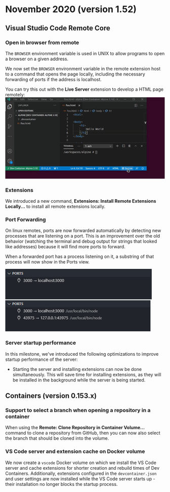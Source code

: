 # November 2020 (version 1.52)

## Visual Studio Code Remote Core

### Open in browser from remote

The `BROWSER` environment variable is used in UNIX to allow programs to open a browser on a given address.

We now set the `BROWSER` environment variable in the remote extension host to a command that opens the page locally, including the necessary forwarding of ports if the address is localhost.

You can try this out with the **Live Server** extension to develop a HTML page remotely:
![Remote Open Browser](images/1_52/remote-open-browser.gif)

### Extensions

We introduced a new command, **Extensions: Install Remote Extensions Locally...** to install all remote extensions locally.

### Port Forwarding

On linux remotes, ports are now forwarded automatically by detecting new processes that are listening on a port. This is an improvement over the old behavior (watching the terminal and debug output for strings that looked like addresses) because it will find more ports to forward.

When a forwarded port has a process listening on it, a substring of that process will now show in the Ports view.

![Ports view with no process](images/1_52/ports-view-no-process.png)
![Ports view with a process](images/1_52/ports-view-with-process.png)

### Server startup performance

In this milestone, we've introduced the following optimizations to improve startup performance of the server:

* Starting the server and installing extensions can now be done simultaneously. This will save time for installing extensions, as they will be installed in the background while the server is being started.

## Containers (version 0.153.x)

### Support to select a branch when opening a repository in a container

When using the **Remote: Clone Repository in Container Volume...** command to clone a repository from GitHub, then you can now also select the branch that should be cloned into the volume.

### VS Code server and extension cache on Docker volume

We now create a `vscode` Docker volume on which we install the VS Code server and cache extensions for shorter creation and rebuild times of Dev Containers. Additionally, extensions configured in the `devcontainer.json` and user settings are now installed while the VS Code server starts up - their installation no longer blocks the startup process.
